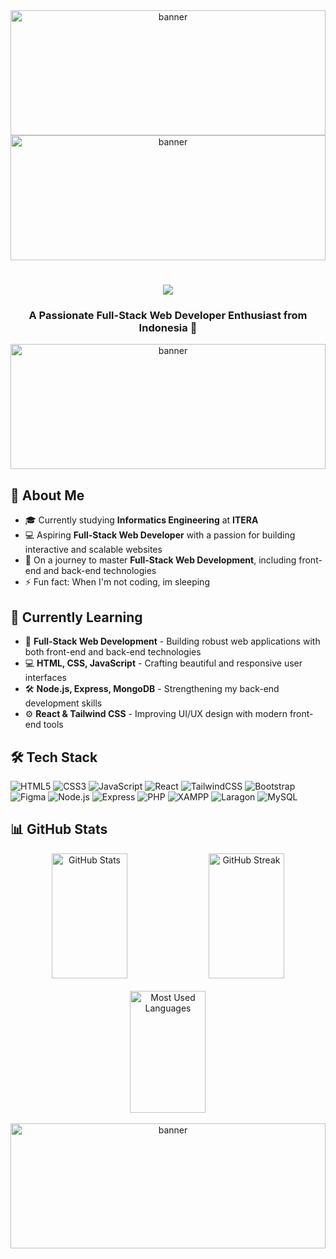 <div align="center">
  <img src="https://user-images.githubusercontent.com/74038190/225813708-98b745f2-7d22-48cf-9150-083f1b00d6c9.gif" width="100%" style="max-height: 200px" alt="banner"/>
</div>

<div align="center">
  <img src="https://user-images.githubusercontent.com/74038190/212284115-f47cd8ff-2ffb-4b04-b5bf-4d1c14c0247f.gif" width="100%" style="max-height: 200px" alt="banner"/>
</div>

<!-- Title -->
<h1 align="center">
  <img src="https://readme-typing-svg.herokuapp.com/?font=Righteous&size=35&center=true&vCenter=true&width=500&height=70&duration=4000&lines=Hi+There!+👋;+I'm+Anjes!;">
  <h3 align="center">A Passionate Full-Stack Web Developer Enthusiast from Indonesia 🌟</h3>
</h1>

<div align="center">
  <img src="https://user-images.githubusercontent.com/74038190/212284115-f47cd8ff-2ffb-4b04-b5bf-4d1c14c0247f.gif" width="100%" style="max-height: 200px" alt="banner"/>
</div>

<!-- About Me Section -->
## 🚀 About Me

- 🎓 Currently studying **Informatics Engineering** at **ITERA**
- 💻 Aspiring **Full-Stack Web Developer** with a passion for building interactive and scalable websites
- 🌱 On a journey to master **Full-Stack Web Development**, including front-end and back-end technologies
- ⚡ Fun fact: When I'm not coding, im sleeping

<!-- Current Learning Section -->
## 🌱 Currently Learning 

- 🎯 **Full-Stack Web Development** - Building robust web applications with both front-end and back-end technologies
- 💻 **HTML, CSS, JavaScript** - Crafting beautiful and responsive user interfaces
- 🛠 **Node.js, Express, MongoDB** - Strengthening my back-end development skills
- ⚙️ **React & Tailwind CSS** - Improving UI/UX design with modern front-end tools

<!-- Tech Stack Section -->
<div align="left">

## 🛠️ Tech Stack

![HTML5](https://img.shields.io/badge/html5-%23E34F26.svg?style=for-the-badge&logo=html5&logoColor=white)
![CSS3](https://img.shields.io/badge/css3-%231572B6.svg?style=for-the-badge&logo=css3&logoColor=white)
![JavaScript](https://img.shields.io/badge/javascript-%23323330.svg?style=for-the-badge&logo=javascript&logoColor=%23F7DF1E)
![React](https://img.shields.io/badge/react-%2320232a.svg?style=for-the-badge&logo=react&logoColor=%2361DAFB)
![TailwindCSS](https://img.shields.io/badge/tailwindcss-%2338B2AC.svg?style=for-the-badge&logo=tailwind-css&logoColor=white)
![Bootstrap](https://img.shields.io/badge/bootstrap-%23563D7C.svg?style=for-the-badge&logo=bootstrap&logoColor=white)
![Figma](https://img.shields.io/badge/figma-%23F24E1E.svg?style=for-the-badge&logo=figma&logoColor=white)
![Node.js](https://img.shields.io/badge/node.js-%23339933.svg?style=for-the-badge&logo=node.js&logoColor=white)
![Express](https://img.shields.io/badge/express-%23404d59.svg?style=for-the-badge&logo=express&logoColor=white)
![PHP](https://img.shields.io/badge/php-%238777BB.svg?style=for-the-badge&logo=php&logoColor=white)
![XAMPP](https://img.shields.io/badge/xampp-%23D22128.svg?style=for-the-badge&logo=xampp&logoColor=white)
![Laragon](https://img.shields.io/badge/laragon-%2338B2AC.svg?style=for-the-badge&logo=laragon&logoColor=white)
![MySQL](https://img.shields.io/badge/mysql-%234479A1.svg?style=for-the-badge&logo=mysql&logoColor=white)

</div>

<!-- GitHub Stats Section -->
## 📊 GitHub Stats

<div align="center">
  <img width="49%" height="200px" src="https://github-readme-stats.vercel.app/api?username=Amvy-gh&theme=midnight-purple&hide_border=true&include_all_commits=false&count_private=true" alt="GitHub Stats"/>
  <img width="49%" height="200px" src="https://github-readme-streak-stats.herokuapp.com/?user=Amvy-gh&theme=midnight-purple&hide_border=true" alt="GitHub Streak"/>
</div>

<br/>

<div align="center">
  <img width="49%" height="195px" src="https://github-readme-stats.vercel.app/api/top-langs/?username=Amvy-gh&theme=midnight-purple&hide_border=false&include_all_commits=false&count_private=true&layout=compact" alt="Most Used Languages"/>
</div>

<br/>

<div align="center">
  <img src="https://user-images.githubusercontent.com/74038190/212284115-f47cd8ff-2ffb-4b04-b5bf-4d1c14c0247f.gif" width="100%" style="max-height: 200px" alt="banner"/>
</div>

